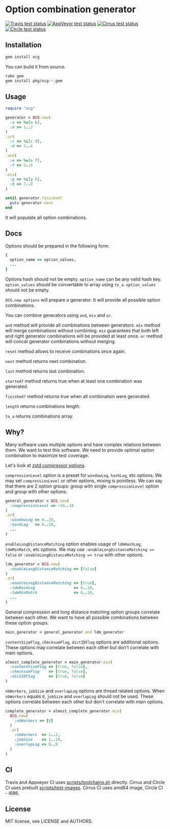 # Option combination generator

[![Travis test status](https://travis-ci.org/andrew-aladev/ocg.svg?branch=master)](https://travis-ci.org/andrew-aladev/ocg)
[![AppVeyor test status](https://ci.appveyor.com/api/projects/status/github/andrew-aladev/ocg?branch=master&svg=true)](https://ci.appveyor.com/project/andrew-aladev/ocg/branch/master)
[![Cirrus test status](https://api.cirrus-ci.com/github/andrew-aladev/ocg.svg?branch=master)](https://cirrus-ci.com/github/andrew-aladev/ocg)
[![Circle test status](https://circleci.com/gh/andrew-aladev/ocg/tree/master.svg?style=shield)](https://circleci.com/gh/andrew-aladev/ocg/tree/master)

## Installation

```sh
gem install ocg
```

You can build it from source.

```sh
rake gem
gem install pkg/ocg-*.gem
```

## Usage

```ruby
require "ocg"

generator = OCG.new(
  :a => %w[a b],
  :b => 1..2
)
.or(
  :c => %i[c d],
  :d => 3..4
)
.and(
  :e => %w[e f],
  :f => 5..6
)
.mix(
  :g => %i[g h],
  :h => 7..8
)

until generator.finished?
  puts generator.next
end
```

It will populate all option combinations.

## Docs

Options should be prepared in the following form:

```ruby
{
  option_name => option_values,
  ...
}
```

Options hash should not be empty.
`option_name` can be any valid hash key.
`option_values` should be convertable to array using `to_a`.
`option_values` should not be empty.

`OCG.new options` will prepare a generator.
It will provide all possible option combinations.

You can combine generators using `and`, `mix` and `or`.

`and` method will provide all combinations between generators.
`mix` method will merge combinations without combining. `mix` guarantees that both left and right generator combinations will be provided at least once.
`or` method will concat generator combinations without merging.

`reset` method allows to receive combinations once again.

`next` method returns next combination.

`last` method returns last combination.

`started?` method returns true when at least one combination was generated.

`finished?` method returns true when all combination were generated.

`length` returns combinations length.

`to_a` returns combinations array.

## Why?

Many software uses multiple options and have complex relations between them.
We want to test this software.
We need to provide optimal option combination to maximize test coverage.

Let's look at [zstd compressor options](http://facebook.github.io/zstd/zstd_manual.html#Chapter5).

`compressionLevel` option is a preset for `windowLog`, `hashLog`, etc options.
We may set `compressionLevel` or other options, mixing is pointless.
We can say that there are 2 option groups: group with single `compressionLevel` option and group with other options.

```ruby
general_generator = OCG.new(
  :compressionLevel => -10..10
)
.or(
  :windowLog => 0..10,
  :hashLog   => 0..10,
  ...
)
```

`enableLongDistanceMatching` option enables usage of `ldmHashLog`, `ldmMinMatch`, etc options.
We may use `:enableLongDistanceMatching => false` or `:enableLongDistanceMatching => true` with other options.

```ruby
ldm_generator = OCG.new(
  :enableLongDistanceMatching => [false]
)
.or(
  :enableLongDistanceMatching => [true],
  :ldmHashLog                 => 0..10,
  :ldmMinMatch                => 0..10,
  ...
)
```

General compression and long distance matching option groups correlate between each other.
We want to have all possible combinations between these option groups.

```ruby
main_generator = general_generator.and ldm_generator
```

`contentSizeFlag`, `checksumFlag`, `dictIDFlag` options are additional options.
These options may correlate between each other but don't correlate with main options.

```ruby
almost_complete_generator = main_generator.mix(
  :contentSizeFlag => [true, false],
  :checksumFlag    => [true, false],
  :dictIDFlag      => [true, false]
)
```

`nbWorkers`, `jobSize` and `overlapLog` options are thread related options.
When `nbWorkers` equals `0`, `jobSize` and `overlapLog` should not be used.
These options correlate between each other but don't correlate with main options.

```ruby
complete_generator = almost_complete_generator.mix(
  OCG.new(
    :nbWorkers => [0]
  )
  .or(
    :nbWorkers  => 1..2,
    :jobSize    => 1..10,
    :overlapLog => 0..9
  )
)
```

## CI

Travis and Appveyor CI uses [scripts/toolchains.sh](scripts/toolchains.sh) directly.
Cirrus and Circle CI uses prebuilt [scripts/test-images](scripts/test-images).
Cirrus CI uses amd64 image, Circle CI - i686.

## License

MIT license, see LICENSE and AUTHORS.
